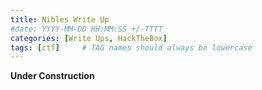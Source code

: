 ```yaml
---
title: Nibles Write Up
#date: YYYY-MM-DD HH:MM:SS +/-TTTT
categories: [Write Ups, HackTheBox]
tags: [ctf]     # TAG names should always be lowercase
---
```

**Under Construction**